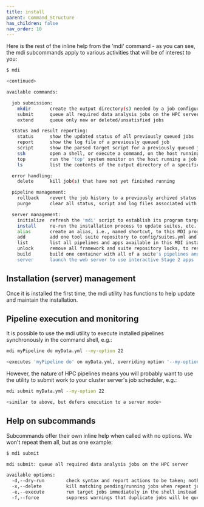 ```yaml
---
title: install
parent: Command_Structure
has_children: false
nav_order: 10
---
```


Here is the rest of the inline help from the 'mdi' command - as you can see, the mdi subcommands apply to various activities that will be of interest to you:

```bash
$ mdi

<continued>

available commands:

  job submission:
    mkdir       create the output directory(s) needed by a job configuration file
    submit      queue all required data analysis jobs on the HPC server
    extend      queue only new or deleted/unsatisfied jobs

  status and result reporting:
    status      show the updated status of all previously queued jobs
    report      show the log file of a previously queued job
    script      show the parsed target script for a previously queued job
    ssh         open a shell, or execute a command, on the host running a job
    top         run the 'top' system monitor on the host running a job
    ls          list the contents of the output directory of a specific job

  error handling:
    delete      kill job(s) that have not yet finished running

  pipeline management:
    rollback    revert the job history to a previously archived status file
    purge       clear all status, script and log files associated with the job set

  server management:
    initialize  refresh the 'mdi' script to establish its program targets
    install     re-run the installation process to update suites, etc.
    alias       create an alias, i.e., named shortcut, to this MDI program target
    add         add one tool suite repository to config/suites.yml and re-install
    list        list all pipelines and apps available in this MDI installation
    unlock      remove all framework and suite repository locks, to reset after error
    build       build one container with all of a suite's pipelines and apps
    server      launch the web server to use interactive Stage 2 apps
```


## Installation (server) management

Once it is installed the first time, the mdi utility has functions
to help update and maintain the installation.

## Pipeline execution and monitoring

It is possible to use the mdi utility to execute installed pipelines 
synchronously in the command shell, e.g.:

```bash
mdi myPipeline do myData.yml --my-option 22

<executes 'myPipeline do' on myData.yml, overriding option '--my-option'>
```

However, the nature of HPC pipelines means you will probably
want to use the utility to submit work to your cluster server's job scheduler, e.g.:

```bash
mdi submit myData.yml --my-option 22

<similar to above, but defers execution to a server node>
```

## Help on subcommands

Subcommands offer their own inline help when called with no options. 
We won't repeat them all, but as one example:

```bash
$ mdi submit

mdi submit: queue all required data analysis jobs on the HPC server

available options:
  -d,--dry-run        check syntax and report actions to be taken; nothing will be queued or deleted
  -x,--delete         kill matching pending/running jobs when repeat job submissions are encountered
  -e,--execute        run target jobs immediately in the shell instead of scheduling them
  -f,--force          suppress warnings that duplicate jobs will be queued, files deleted, etc.
```
